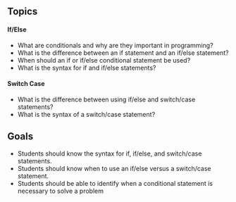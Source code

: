 ## Topics

#### If/Else
- What are conditionals and why are they important in programming?
- What is the difference between an if statement and an if/else statement?
- When should an if or if/else conditional statement be used?
- What is the syntax for if and if/else statements?

#### Switch Case
- What is the difference between using if/else and switch/case statements?
- What is the syntax of a switch/case statement?

## Goals
- Students should know the syntax for if, if/else, and switch/case statements.
- Students should know when to use an if/else versus a switch/case statement.
- Students should be able to identify when a conditional statement is necessary to solve a problem
